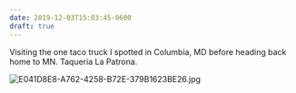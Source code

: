 ```yaml
---
date: 2019-12-03T15:03:45-0600
draft: true
---
```




Visiting the one taco truck I spotted in Columbia, MD before heading back home to MN. Taqueria La Patrona.

![E041D8E8-A762-4258-B72E-379B1623BE26.jpg](https://ianwhitney.micro.blog/uploads/2019/28ec3334c5.jpg)



